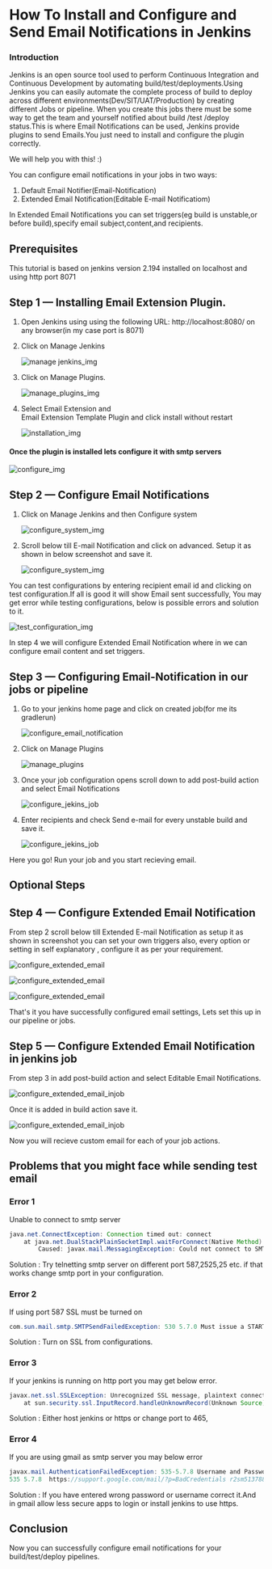 

# How To Install and Configure and Send Email Notifications in Jenkins



### Introduction

Jenkins is an open source tool used to perform Continuous Integration and Continuous Development by automating build/test/deployments.Using Jenkins you can easily automate the complete process of build to deploy across different environments(Dev/SIT/UAT/Production) by creating different Jobs or pipeline.
When you create this jobs there must be some way to get the team and yourself notified about build /test /deploy status.This is where Email Notifications can be used, Jenkins provide plugins to send Emails.You just need to install and configure the plugin correctly.

We will help you with this! :)

You can configure email notifications in your jobs in two ways:
1) Default Email Notifier(Email-Notification)
2) Extended Email Notification(Editable E-mail Notificatiom)

In Extended Email Notifications you can set triggers(eg build is unstable,or before build),specify email subject,content,and recipients. 

## Prerequisites

This tutorial is based on jenkins version 2.194 installed on localhost and  using http port 8071

## Step 1 — Installing Email Extension Plugin.

1) Open Jenkins using using the following URL: http://localhost:8080/ on any browser(in my case port is 8071)
2) Click on Manage Jenkins

    ![manage jenkins_img](https://i.imgur.com/kioMbcD.png)

3) Click on Manage Plugins.

   ![manage_plugins_img](https://i.imgur.com/OvhurfE.png)

4) Select Email Extension and 	
Email Extension Template Plugin and click install without restart

   ![installation_img](https://i.imgur.com/NzEdcZ7.png)

#### Once the plugin is installed lets configure it with smtp servers

   ![configure_img](https://i.imgur.com/OvhurfE.png)


## Step 2 — Configure Email Notifications

1) Click on Manage Jenkins and then Configure system

   ![configure_system_img](https://i.imgur.com/qoGEqQd.png)

2) Scroll below till E-mail Notification and click on advanced. 
Setup it as shown in below screenshot and save it.
   
   ![configure_system_img](https://i.imgur.com/A1Slumx.png)

You can test configurations by entering recipient email id and clicking on test configuration.If all is good it will show Email sent successfully,
You may get error while testing configurations, below is possible errors and solution to it.

  ![test_configuration_img](https://i.imgur.com/bV4SeuC.png)

In step 4 we will configure Extended Email Notification where in we can configure email content and set triggers.

## Step 3 — Configuring Email-Notification in our jobs or pipeline
1) Go to your jenkins home page and click on created job(for me its gradlerun)

    ![configure_email_notification](https://i.imgur.com/MSNVFok.png)

2) Click on Manage Plugins 
 
    ![manage_plugins](https://i.imgur.com/OvhurfE.png)

3) Once your job configuration opens scroll down to add post-build action and select Email Notifications 

    ![configure_jekins_job](https://i.imgur.com/pwYWHhC.png)

4) Enter recipients and check Send e-mail for every unstable build and save it.

    ![configure_jekins_job](https://i.imgur.com/o4i1v59.png)

Here you go! Run your job and you start recieving email.

## Optional Steps

## Step 4 —  Configure Extended Email Notification

From step 2 scroll below till Extended E-mail Notification as setup it as shown in screenshot you can set your own triggers also, every option or setting in self explanatory , configure it as per your requirement.

   ![configure_extended_email](https://i.imgur.com/tzxdg5E.png)

   ![configure_extended_email](https://i.imgur.com/KJVk88j.png)

   ![configure_extended_email](https://i.imgur.com/n4Cl9l2.png)

That's it you have successfully configured email settings, Lets set this up in our pipeline or jobs.

## Step 5  — Configure Extended Email Notification in jenkins job 

From step 3 in add post-build action and select Editable Email Notifications. 
    
   ![configure_extended_email_injob](https://i.imgur.com/AhuJ5u8.png)

Once it is added in build action save it.
    
   ![configure_extended_email_injob](https://i.imgur.com/IflE7lb.png)

Now you will recieve custom email for each of your job actions. 

## Problems that you might face while sending test email

### Error 1

Unable to connect to smtp server

``` java 
java.net.ConnectException: Connection timed out: connect
	at java.net.DualStackPlainSocketImpl.waitForConnect(Native Method)
        Caused: javax.mail.MessagingException: Could not connect to SMTP host: smtp.pepipost.com, port: 25;
```

Solution : Try telnetting smtp server on different port 587,2525,25 etc. if that works change smtp port in your configuration.

### Error 2

If using port 587 SSL must be turned on 

```java
com.sun.mail.smtp.SMTPSendFailedException: 530 5.7.0 Must issue a STARTTLS command first. x8sm31507336pfn.106 - gsmtp
```
Solution : Turn on SSL from configurations.

### Error 3

If your jenkins is running on http port you may get below error.

```java 
javax.net.ssl.SSLException: Unrecognized SSL message, plaintext connection?
	at sun.security.ssl.InputRecord.handleUnknownRecord(Unknown Source)
```
Solution : Either host jenkins or https or change port to 465,

### Error 4
If you are using gmail as smtp server you may below error

```java 
javax.mail.AuthenticationFailedException: 535-5.7.8 Username and Password not accepted. Learn more at
535 5.7.8  https://support.google.com/mail/?p=BadCredentials r2sm51378882pfq.60 - gsmtp
```
Solution : If you have entered wrong password or username correct it.And in gmail allow less secure apps to login or install jenkins to use https.

## Conclusion
Now you can successfully configure email notifications for your build/test/deploy pipelines.
